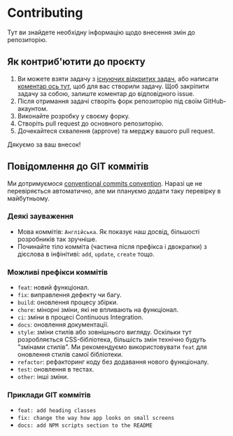 # Contributing

Тут ви знайдете необхідну інформацію щодо внесення змін до репозиторію.

## Як контриб'ютити до проєкту

1. Ви можете взяти задачу з [існуючих відкритих задач](https://github.com/ukrcode/diui/issues), або написати [коментар ось тут](https://github.com/ukrcode/diui/issues/3), щоб для вас створили задачу. Щоб закріпити задачу за собою, залиште коментар до відповідного issue.
2. Після отримання задачі створіть форк репозиторію під своїм GitHub-акаунтом.
3. Виконайте розробку у своєму форку.
4. Створіть pull request до основного репозиторію.
5. Дочекайтеся схвалення (approve) та мерджу вашого pull request.

Дякуємо за ваш внесок!

## Повідомлення до GIT коммітів

Ми дотримуємося [conventional commits convention](https://www.conventionalcommits.org/en/v1.0.0/). Наразі це не перевіряється автоматично, але ми плануємо додати таку перевірку в майбутньому.

### Деякі зауваження

- Мова коммітів: `Англійська`. Як показує наш досвід, більшості розробників так зручніше.
- Починайте тіло комміта (частина після префікса і двокрапки) з дієслова в інфінітиві: `add`, `update`, `create` тощо.

### Можливі префікси коммітів

- `feat`: новий функціонал.
- `fix`: виправлення дефекту чи багу.
- `build`: оновлення процесу збірки.
- `chore`: мінорні зміни, які не впливають на функціонал.
- `ci`: зміни в процесі Continuous Integration.
- `docs`: оновлення документації.
- `style`: зміни стилів або зовнішнього вигляду. Оскільки тут розробляється CSS-бібліотека, більшість змін технічно будуть "змінами стилів". Ми рекомендуємо використовувати `feat` для оновлення стилів самої бібліотеки.
- `refactor`: рефакторинг коду без додавання нового функціоналу.
- `test`: оновлення в тестах.
- `other`: інші зміни.

### Приклади GIT коммітів

- `feat: add heading classes`
- `fix: change the way how app looks on small screens`
- `docs: add NPM scripts section to the README`
